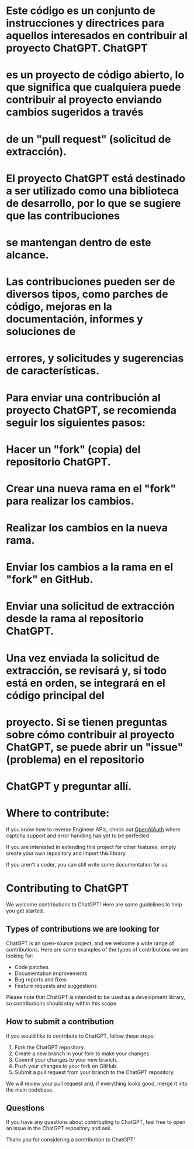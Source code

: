 # Este código es un conjunto de instrucciones y directrices para aquellos interesados ​​en contribuir al proyecto ChatGPT. ChatGPT 
# es un proyecto de código abierto, lo que significa que cualquiera puede contribuir al proyecto enviando cambios sugeridos a través 
# de un "pull request" (solicitud de extracción).
# 
# El proyecto ChatGPT está destinado a ser utilizado como una biblioteca de desarrollo, por lo que se sugiere que las contribuciones 
# se mantengan dentro de este alcance.
# 
# Las contribuciones pueden ser de diversos tipos, como parches de código, mejoras en la documentación, informes y soluciones de 
# errores, y solicitudes y sugerencias de características.
# 
# Para enviar una contribución al proyecto ChatGPT, se recomienda seguir los siguientes pasos:
# 
# Hacer un "fork" (copia) del repositorio ChatGPT.
# Crear una nueva rama en el "fork" para realizar los cambios.
# Realizar los cambios en la nueva rama.
# Enviar los cambios a la rama en el "fork" en GitHub.
# Enviar una solicitud de extracción desde la rama al repositorio ChatGPT.
# Una vez enviada la solicitud de extracción, se revisará y, si todo está en orden, se integrará en el código principal del 
# proyecto. Si se tienen preguntas sobre cómo contribuir al proyecto ChatGPT, se puede abrir un "issue" (problema) en el repositorio 
# ChatGPT y preguntar allí.
# Where to contribute:

If you know how to reverse Engineer APIs, check out [OpenAIAuth](https://github.com/acheong08/OpenAIAuth) where captcha support and error handling has yet to be perfected

If you are interested in extending this project for other features, simply create your own repository and import this library.

If you aren't a coder, you can still write some documentation for us.

# Contributing to ChatGPT

We welcome contributions to ChatGPT! Here are some guidelines to help you get started.

## Types of contributions we are looking for

ChatGPT is an open-source project, and we welcome a wide range of contributions. Here are some examples of the types of contributions we are looking for:

- Code patches
- Documentation improvements
- Bug reports and fixes
- Feature requests and suggestions

Please note that ChatGPT is intended to be used as a development library, so contributions should stay within this scope.

## How to submit a contribution

If you would like to contribute to ChatGPT, follow these steps:

1. Fork the ChatGPT repository.
2. Create a new branch in your fork to make your changes.
3. Commit your changes to your new branch.
4. Push your changes to your fork on GitHub.
5. Submit a pull request from your branch to the ChatGPT repository.

We will review your pull request and, if everything looks good, merge it into the main codebase.

## Questions

If you have any questions about contributing to ChatGPT, feel free to open an issue in the ChatGPT repository and ask.

Thank you for considering a contribution to ChatGPT!